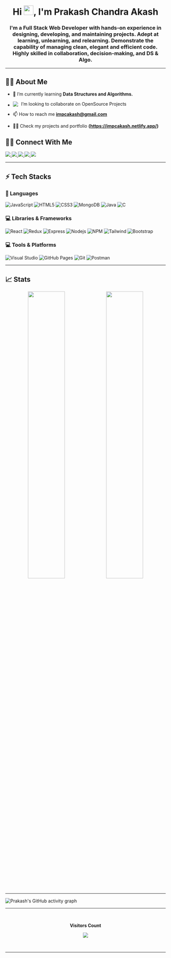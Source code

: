 <h1 align="center">Hi <img src="https://raw.githubusercontent.com/MartinHeinz/MartinHeinz/master/wave.gif" width="30px">, I'm Prakash Chandra Akash </h1>
<h3 align="center">I'm a Full Stack Web Developer with hands-on experience in designing, developing,
and maintaining projects. Adept at learning, unlearning, and relearning. Demonstrate the capability of managing
clean, elegant and efficient code. Highly skilled in collaboration, decision-making,
and DS & Algo.</h3>

---

<!-- <p align= "center">

<img src="https://img.shields.io/badge/JS-Javascript-red"/>
<img src="https://img.shields.io/badge/React-React-blue"/>
 <img src="https://img.shields.io/badge/React-Redux-blue"/>

</p> -->

## 🙋‍♂️ About Me

- 🌱 I’m currently learning **Data Structures and Algorithms.**

- <p style="display:flex; align-items: center;"> <img src="https://img.icons8.com/color/18/000000/teamwork--v2.png" style="margin-right: 10px"/>  I’m looking to collaborate on OpenSource Projects </p>

- 📫 How to reach me **impcakash@gmail.com**

- 👨‍💻 Check my projects and portfolio **(https://impcakash.netlify.app/)**

 <!-- <h3 align="left">Connect with me:</h3>
<p align="left">
<a href="https://twitter.com/_imprakash_" target="blank"><img align="center" src="https://raw.githubusercontent.com/rahuldkjain/github-profile-readme-generator/master/src/images/icons/Social/twitter.svg" alt="impcakash" height="30" width="40" /></a>
<a href="https://linkedin.com/in/impcakash" target="blank"><img align="center" src="https://raw.githubusercontent.com/rahuldkjain/github-profile-readme-generator/master/src/images/icons/Social/linked-in-alt.svg" alt="impcakash" height="30" width="40" /></a>
</p> -->

## 🧑🏻 Connect With Me

<p align="left">
  
  <a href="https://impcakash.netlify.app/">
		<img src="https://img.shields.io/badge/portfolio-1AA260?style=for-the-badge&logo=About.me&logoColor=white" />
	</a>

  <a href="https://www.linkedin.com/in/impcakash/">
   	<img src="https://img.shields.io/badge/LinkedIn-0077B5?style=for-the-badge&logo=linkedin&logoColor=white" />
   </a>

  <a href="https://twitter.com/_imprakash_">
   	<img src="https://img.shields.io/badge/Twitter-1DA1F2?style=for-the-badge&logo=twitter&logoColor=white" />
  </a>

  <a href="https://medium.com/@impcakash">
		<img src="https://img.shields.io/badge/Medium-12100E?style=for-the-badge&logo=medium&logoColor=white" />
	</a>
  
  <a href="mailto:impcakash@gmail.com">
		<img src="https://img.shields.io/badge/Gmail-D14836?style=for-the-badge&logo=gmail&logoColor=white" />
	</a>

</p>

---

<!-- ## 🚀 Languages and Tools:

<h3 align="left">Languages and Tools:</h3>

![HTML5](https://img.shields.io/badge/html5-%23E34F26.svg?style=for-the-badge&logo=html5&logoColor=white)
![CSS3](https://img.shields.io/badge/css3-%231572B6.svg?style=for-the-badge&logo=css3&logoColor=white)
![JavaScript](https://img.shields.io/badge/javascript-%23323330.svg?style=for-the-badge&logo=javascript&logoColor=%23F7DF1E)
![ExpressJS](https://img.shields.io/badge/express.js-%23404d59.svg?style=for-the-badge&logo=express&logoColor=%2361DAFB)
![NPM](https://img.shields.io/badge/NPM-%23000000.svg?style=for-the-badge&logo=npm&logoColor=white)
![NodeJS](https://img.shields.io/badge/node.js-6DA55F?style=for-the-badge&logo=node.js&logoColor=white)
![React](https://img.shields.io/badge/react-%2320232a.svg?style=for-the-badge&logo=react&logoColor=%2361DAFB)
![Redux](https://img.shields.io/badge/redux-%23593d88.svg?style=for-the-badge&logo=redux&logoColor=white)
![MongoDB](https://img.shields.io/badge/MongoDB-%234ea94b.svg?style=for-the-badge&logo=mongodb&logoColor=white)
![TailwindCSS](https://img.shields.io/badge/tailwindcss-%2338B2AC.svg?style=for-the-badge&logo=tailwind-css&logoColor=white)
![Visual Studio](https://img.shields.io/badge/Visual%20Studio-5C2D91.svg?style=for-the-badge&logo=visual-studio&logoColor=white)
![Git](https://img.shields.io/badge/git-%23F05033.svg?style=for-the-badge&logo=git&logoColor=white)
![GitHub](https://img.shields.io/badge/github-%23121011.svg?style=for-the-badge&logo=github&logoColor=white)
<br/> -->

## ⚡ Tech Stacks

### 🚀 Languages

![JavaScript](https://img.shields.io/badge/JavaScript-323330?style=for-the-badge&logo=javascript&logoColor=F7DF1E)
![HTML5](https://img.shields.io/badge/HTML5-E34F26?style=for-the-badge&logo=html5&logoColor=white)
![CSS3](https://img.shields.io/badge/CSS3-1572B6?style=for-the-badge&logo=css3&logoColor=white)
![MongoDB](https://img.shields.io/badge/MongoDB-white?style=for-the-badge&logo=mongodb&logoColor=4EA94B)
![Java](https://img.shields.io/badge/Java-ED8B00?style=for-the-badge&logo=java&logoColor=white)
![C](https://img.shields.io/badge/C-00599C?style=for-the-badge&logo=c&logoColor=white)

### 💻 Libraries & Frameworks

![React](https://img.shields.io/badge/React-20232A?style=for-the-badge&logo=react&logoColor=61DAFB)
![Redux](https://img.shields.io/badge/Redux-593D88?style=for-the-badge&logo=redux&logoColor=white)
![Express](https://img.shields.io/badge/Express.js-000000?style=for-the-badge&logo=express&logoColor=white)
![Nodejs](https://img.shields.io/badge/Node.js-339933?style=for-the-badge&logo=nodedotjs&logoColor=white)
![NPM](https://img.shields.io/badge/npm-CB3837?style=for-the-badge&logo=npm&logoColor=white)
![Tailwind](https://img.shields.io/badge/Tailwind_CSS-38B2AC?style=for-the-badge&logo=tailwind-css&logoColor=white)
![Bootstrap](https://img.shields.io/badge/Bootstrap-563D7C?style=for-the-badge&logo=bootstrap&logoColor=white)

### 💻 Tools & Platforms

![Visual Studio](https://img.shields.io/badge/Visual_Studio_Code-0078D4?style=for-the-badge&logo=visual%20studio%20code&logoColor=white)
![GitHub Pages](https://img.shields.io/badge/GitHub_Pages-100000?style=for-the-badge&logo=github&logoColor=white)
![Git](https://img.shields.io/badge/Git-F05032?style=for-the-badge&logo=git&logoColor=white)
![Postman](https://img.shields.io/badge/Postman-FF6C37?style=for-the-badge&logo=Postman&logoColor=white)

---

## 📈 Stats

<p align="center">
  <img width="48%" src="https://github-readme-stats.vercel.app/api?username=impcakash&show_icons=true&hide_border=true&theme=radical" />
  <img width="48%" src="https://github-readme-streak-stats.herokuapp.com/?user=impcakash&hide_border=true&theme=radical" />
</p>

---

![Prakash's GitHub activity graph](https://activity-graph.herokuapp.com/graph?username=impcakash&hide_border=true&theme=redical)

---

<div align="center">
<br><p align="centre"><b>Visitors Count</b></p>  
<p align="center"><img align="center" src="https://profile-counter.glitch.me/{impcakash}/count.svg" /></p> 
<br></div>

---

<!-- <p align="center">
    <a href="https://github.com/impcakash/github-readme-streak-stats">
        <img title="🔥 Get streak stats for your profile at git.io/streak-stats" alt="Milind Anand's streak" src="https://github-readme-streak-stats.herokuapp.com/?user=impcakash&theme=black-ice&hide_border=true&stroke=0000&background=060A0CD0"/>
    </a>
</p>

  <p align="center">
    <a href="https://github.com/impcakash/github-readme-stats"><img alt="milind anand" Github Stats" src="https://github-readme-stats.vercel.app/api?username=impcakash&show_icons=true&count_private=true&theme=react&hide_border=true&bg_color=0D1117" /></a>
    </p>
     
  <p align="center">
    <img src="https://github-readme-stats.vercel.app/api/top-langs/?username=impcakash&theme=react&hide_border=true&bg_color=0D1117" height="260px" width="33.25%"/>
    </p>
  
  <br/>
  <b>Note:</b> Top languages is only a metric of the languages my public code consists of and doesn't reflect experience or skill level.

<br/>
<br/>

<a href="https://github.com/impcakash/github-readme-activity-graph"><img alt="Prakash Chandra Akash's Activity Graph" src="https://activity-graph.herokuapp.com/graph?username=impcakash&bg_color=0D1117&color=5BCDEC&line=5BCDEC&point=FFFFFF&hide_border=true" /></a>

<!-- <br/> -->

<!-- ## ❤ Views and Followers

<a href="https://github.com/impcakash/github-profile-views-counter">
    <img src="https://komarev.com/ghpvc/?username=impcakash">
</a>
<a href="https://github.com/impcakash?tab=followers"><img src="https://img.shields.io/github/followers/Milind74?label=Followers&style=social" alt="GitHub Badge"></a> --> 

